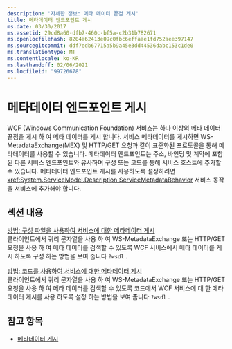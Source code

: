 ```yaml
---
description: '자세한 정보: 메타 데이터 끝점 게시'
title: 메타데이터 엔드포인트 게시
ms.date: 03/30/2017
ms.assetid: 29cd8a60-dfb7-460c-bf5a-c2b31b782671
ms.openlocfilehash: 8204a62413e09c0fbc6effaae1fd752aee397147
ms.sourcegitcommit: ddf7edb67715a5b9a45e3dd44536dabc153c1de0
ms.translationtype: MT
ms.contentlocale: ko-KR
ms.lasthandoff: 02/06/2021
ms.locfileid: "99726678"
---
```

# <a name="publishing-metadata-endpoints"></a>메타데이터 엔드포인트 게시

WCF (Windows Communication Foundation) 서비스는 하나 이상의 메타 데이터 끝점을 게시 하 여 메타 데이터를 게시 합니다. 서비스 메타데이터를 게시하면 WS-MetadataExchange(MEX) 및 HTTP/GET 요청과 같이 표준화된 프로토콜을 통해 메타데이터를 사용할 수 있습니다. 메타데이터 엔드포인트는 주소, 바인딩 및 계약에 포함된 다른 서비스 엔드포인트와 유사하며 구성 또는 코드를 통해 서비스 호스트에 추가할 수 있습니다. 메타데이터 엔드포인트 게시를 사용하도록 설정하려면 <xref:System.ServiceModel.Description.ServiceMetadataBehavior> 서비스 동작을 서비스에 추가해야 합니다.  
  
## <a name="in-this-section"></a>섹션 내용  

 [방법: 구성 파일을 사용하여 서비스에 대한 메타데이터 게시](./feature-details/how-to-publish-metadata-for-a-service-using-a-configuration-file.md)  
 클라이언트에서 쿼리 문자열을 사용 하 여 WS-MetadataExchange 또는 HTTP/GET 요청을 사용 하 여 메타 데이터를 검색할 수 있도록 WCF 서비스에서 메타 데이터를 게시 하도록 구성 하는 방법을 보여 줍니다 `?wsdl` .  
  
 [방법: 코드를 사용하여 서비스에 대한 메타데이터 게시](./feature-details/how-to-publish-metadata-for-a-service-using-code.md)  
 클라이언트에서 쿼리 문자열을 사용 하 여 WS-MetadataExchange 또는 HTTP/GET 요청을 사용 하 여 메타 데이터를 검색할 수 있도록 코드에서 WCF 서비스에 대 한 메타 데이터 게시를 사용 하도록 설정 하는 방법을 보여 줍니다 `?wsdl` .  
  
## <a name="see-also"></a>참고 항목

- [메타데이터 게시](./feature-details/publishing-metadata.md)
